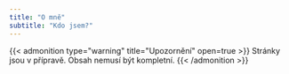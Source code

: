 ```yaml
---
title: "O mně"
subtitle: "Kdo jsem?"
---
```


{{< admonition type="warning" title="Upozornění" open=true >}}
Stránky jsou v přípravě. Obsah nemusí být kompletní.
{{< /admonition >}}